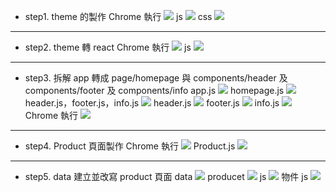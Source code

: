 - step1.
  theme 的製作
  Chrome 執行
  ![](https://i.imgur.com/rtAmPN7.png)
  js
  ![](https://i.imgur.com/Quf4Ufj.png)
  css
  ![](https://i.imgur.com/gLFhrZF.png)

---

- step2.
  theme 轉 react
  Chrome 執行
  ![](https://i.imgur.com/i0wbNOu.png)
  js
  ![](https://i.imgur.com/G6KxQLK.png)

---

- step3.
  拆解 app 轉成 page/homepage 與 components/header 及 components/footer 及 components/info
  app.js
  ![](https://i.imgur.com/aAtuHrF.png)
  homepage.js
  ![](https://i.imgur.com/UVqKEb7.png)
  header.js，footer.js，info.js
  ![](https://i.imgur.com/Lewdgdn.png)
  header.js
  ![](https://i.imgur.com/IbyfgWN.png)
  footer.js
  ![](https://i.imgur.com/E1O7rHM.png)
  info.js
  ![](https://i.imgur.com/ldj4RHW.png)
  Chrome 執行
  ![](https://i.imgur.com/i0wbNOu.png)

---

- step4.
  Product 頁面製作
  Chrome 執行
  ![](https://i.imgur.com/mkmEG1p.png)
  Product.js
  ![](https://i.imgur.com/SLStLff.png)

---

- step5.
  data 建立並改寫 product 頁面
  data
  ![](https://i.imgur.com/xq42fYL.png)
  producet
  ![](https://i.imgur.com/0YCadd3.png)
  js
  ![](https://i.imgur.com/Mwt3Om9.png)
  物件 js
  ![](https://i.imgur.com/yw0XT7W.png)
